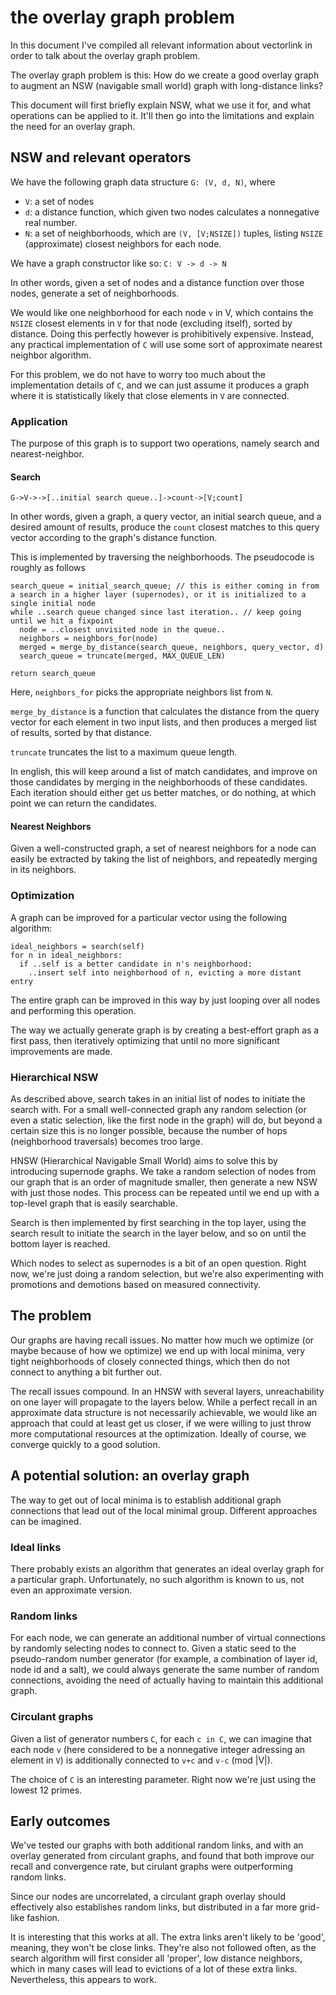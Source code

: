 # the overlay graph problem
In this document I've compiled all relevant information about vectorlink in order to talk about the overlay graph problem.

The overlay graph problem is this:
How do we create a good overlay graph to augment an NSW (navigable small world) graph with long-distance links?

This document will first briefly explain NSW, what we use it for, and what operations can be applied to it. It'll then go into the limitations and explain the need for an overlay graph.

## NSW and relevant operators
We have the following graph data structure `G: (V, d, N)`, where
- `V`: a set of nodes
- `d`: a distance function, which given two nodes calculates a nonnegative real number.
- `N`: a set of neighborhoods, which are `(V, [V;NSIZE])` tuples, listing `NSIZE` (approximate) closest neighbors for each node.

We have a graph constructor like so:
`C: V -> d -> N`

In other words, given a set of nodes and a distance function over those nodes, generate a set of neighborhoods.

We would like one neighborhood for each node `v` in V, which contains the `NSIZE` closest elements in `V` for that node (excluding itself), sorted by distance. Doing this perfectly however is prohibitively expensive. Instead, any practical implementation of `C` will use some sort of approximate nearest neighbor algorithm.

For this problem, we do not have to worry too much about the implementation details of `C`, and we can just assume it produces a graph where it is statistically likely that close elements in `V` are connected.

### Application
The purpose of this graph is to support two operations, namely search and nearest-neighbor.

#### Search
`G->V->->[..initial search queue..]->count->[V;count]`

In other words, given a graph, a query vector, an initial search queue, and a desired amount of results, produce the `count` closest matches to this query vector according to the graph's distance function.

This is implemented by traversing the neighborhoods. The pseudocode is roughly as follows
```
search_queue = initial_search_queue; // this is either coming in from a search in a higher layer (supernodes), or it is initialized to a single initial node
while ..search queue changed since last iteration.. // keep going until we hit a fixpoint
  node = ..closest unvisited node in the queue..
  neighbors = neighbors_for(node)
  merged = merge_by_distance(search_queue, neighbors, query_vector, d)
  search_queue = truncate(merged, MAX_QUEUE_LEN)

return search_queue
```

Here, `neighbors_for` picks the appropriate neighbors list from `N`.

`merge_by_distance` is a function that calculates the distance from the query vector for each element in two input lists, and then produces a merged list of results, sorted by that distance.

`truncate` truncates the list to a maximum queue length.

In english, this will keep around a list of match candidates, and improve on those candidates by merging in the neighborhoods of these candidates. Each iteration should either get us better matches, or do nothing, at which point we can return the candidates.

#### Nearest Neighbors
Given a well-constructed graph, a set of nearest neighbors for a node can easily be extracted by taking the list of neighbors, and repeatedly merging in its neighbors.

### Optimization
A graph can be improved for a particular vector using the following algorithm:
```
ideal_neighbors = search(self)
for n in ideal_neighbors:
  if ..self is a better candidate in n's neighborhood:
    ..insert self into neighborhood of n, evicting a more distant entry
```

The entire graph can be improved in this way by just looping over all nodes and performing this operation.

The way we actually generate graph is by creating a best-effort graph as a first pass, then iteratively optimizing that until no more significant improvements are made.

### Hierarchical NSW
As described above, search takes in an initial list of nodes to initiate the search with. For a small well-connected graph any random selection (or even a static selection, like the first node in the graph) will do, but beyond a certain size this is no longer possible, because the number of hops (neighborhood traversals) becomes troo large.

HNSW (Hierarchical Navigable Small World) aims to solve this by introducing supernode graphs. We take a random selection of nodes from our graph that is an order of magnitude smaller, then generate a new NSW with just those nodes. This process can be repeated until we end up with a top-level graph that is easily searchable.

Search is then implemented by first searching in the top layer, using the search result to initiate the search in the layer below, and so on until the bottom layer is reached.

Which nodes to select as supernodes is a bit of an open question. Right now, we're just doing a random selection, but we're also experimenting with promotions and demotions based on measured connectivity.

## The problem
Our graphs are having recall issues. No matter how much we optimize (or maybe because of how we optimize) we end up with local minima, very tight neighborhoods of closely connected things, which then do not connect to anything a bit further out.

The recall issues compound. In an HNSW with several layers, unreachability on one layer will propagate to the layers below. While a perfect recall in an approximate data structure is not necessarily achievable, we would like an approach that could at least get us closer, if we were willing to just throw more computational resources at the optimization. Ideally of course, we converge quickly to a good solution.

## A potential solution: an overlay graph
The way to get out of local minima is to establish additional graph connections that lead out of the local minimal group. Different approaches can be imagined.

### Ideal links
There probably exists an algorithm that generates an ideal overlay graph for a particular graph. Unfortunately, no such algorithm is known to us, not even an approximate version.

### Random links
For each node, we can generate an additional number of virtual connections by randomly selecting nodes to connect to. Given a static seed to the pseudo-random number generator (for example, a combination of layer id, node id and a salt), we could always generate the same number of random connections, avoiding the need of actually having to maintain this additional graph.

### Circulant graphs
Given a list of generator numbers `C`, for each `c in C`, we can imagine that each node `v` (here considered to be a nonnegative integer adressing an element in `V`) is additionally connected to `v+c` and `v-c` (mod |V|).

The choice of `C` is an interesting parameter. Right now we're just using the lowest 12 primes.

## Early outcomes
We've tested our graphs with both additional random links, and with an overlay generated from circulant graphs, and found that both improve our recall and convergence rate, but cirulant graphs were outperforming random links.

Since our nodes are uncorrelated, a circulant graph overlay should effectively also establishes random links, but distributed in a far more grid-like fashion.

It is interesting that this works at all. The extra links aren't likely to be 'good', meaning, they won't be close links. They're also not followed often, as the search algorithm will first consider all 'proper', low distance neighbors, which in many cases will lead to evictions of a lot of these extra links. Nevertheless, this appears to work.
